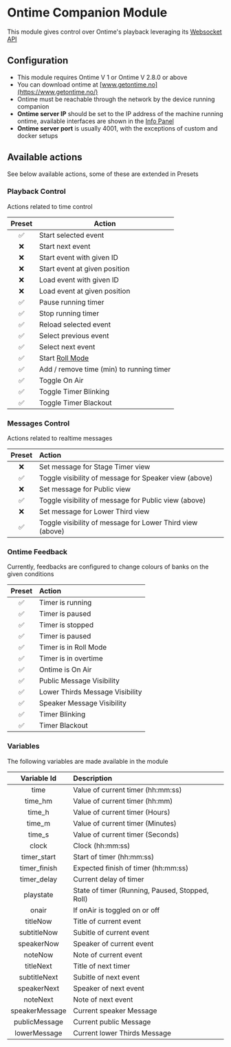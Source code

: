# Ontime Companion Module

This module gives control over Ontime's playback leveraging
its [Websocket API](https://cpvalente.gitbook.io/ontime/control-and-feedback/websocket-api)

## Configuration

- This module requires Ontime V 1 or Ontime V 2.8.0 or above
- You can download ontime at [www.getontime.no](https://www.getontime.no/)
- Ontime must be reachable through the network by the device running companion
- **Ontime server IP** should be set to the IP address of the machine running ontime, available interfaces are
  shown in the [Info Panel](https://cpvalente.gitbook.io/ontime/main-concepts/interface-1/info)
- **Ontime server port** is usually 4001, with the exceptions of custom and docker setups

## Available actions

See below available actions, some of these are extended in Presets

### Playback Control

Actions related to time control

| Preset | Action                                                               |
| :----: | -------------------------------------------------------------------- |
|   ✅   | Start selected event                                                 |
|   ❌   | Start next event                                                     |
|   ❌   | Start event with given ID                                            |
|   ❌   | Start event at given position                                        |
|   ❌   | Load event with given ID                                             |
|   ❌   | Load event at given position                                         |
|   ✅   | Pause running timer                                                  |
|   ✅   | Stop running timer                                                   |
|   ✅   | Reload selected event                                                |
|   ✅   | Select previous event                                                |
|   ✅   | Select next event                                                    |
|   ✅   | Start [Roll Mode](https://cpvalente.gitbook.io/ontime/features/roll) |
|   ✅   | Add / remove time (min) to running timer                             |
|   ✅   | Toggle On Air                                                        |
|   ✅   | Toggle Timer Blinking                                                |
|   ✅   | Toggle Timer Blackout                                                |

### Messages Control

Actions related to realtime messages

| Preset | Action                                                    |
| :----: | :-------------------------------------------------------- |
|   ❌   | Set message for Stage Timer view                          |
|   ✅   | Toggle visibility of message for Speaker view (above)     |
|   ❌   | Set message for Public view                               |
|   ✅   | Toggle visibility of message for Public view (above)      |
|   ❌   | Set message for Lower Third view                          |
|   ✅   | Toggle visibility of message for Lower Third view (above) |

### Ontime Feedback

Currently, feedbacks are configured to change colours of banks on the given conditions

| Preset | Action                          |
| :----: | :------------------------------ |
|   ✅   | Timer is running                |
|   ✅   | Timer is paused                 |
|   ✅   | Timer is stopped                |
|   ✅   | Timer is paused                 |
|   ✅   | Timer is in Roll Mode           |
|   ✅   | Timer is in overtime            |
|   ✅   | Ontime is On Air                |
|   ✅   | Public Message Visibility       |
|   ✅   | Lower Thirds Message Visibility |
|   ✅   | Speaker Message Visibility      |
|   ✅   | Timer Blinking                  |
|   ✅   | Timer Blackout                  |

### Variables

The following variables are made available in the module

|  Variable Id   | Description                                     |
| :------------: | :---------------------------------------------- |
|      time      | Value of current timer (hh:mm:ss)               |
|    time_hm     | Value of current timer (hh:mm)                  |
|     time_h     | Value of current timer (Hours)                  |
|     time_m     | Value of current timer (Minutes)                |
|     time_s     | Value of current timer (Seconds)                |
|     clock      | Clock (hh:mm:ss)                                |
|  timer_start   | Start of timer (hh:mm:ss)                       |
|  timer_finish  | Expected finish of timer (hh:mm:ss)             |
|  timer_delay   | Current delay of timer                          |
|   playstate    | State of timer (Running, Paused, Stopped, Roll) |
|     onair      | If onAir is toggled on or off                   |
|    titleNow    | Title of current event                          |
|  subtitleNow   | Subitle of current event                        |
|   speakerNow   | Speaker of current event                        |
|    noteNow     | Note of current event                           |
|   titleNext    | Title of next timer                             |
|  subtitleNext  | Subitle of next event                           |
|  speakerNext   | Speaker of next event                           |
|    noteNext    | Note of next event                              |
| speakerMessage | Current speaker Message                         |
| publicMessage  | Current public Message                          |
|  lowerMessage  | Current lower Thirds Message                    |
